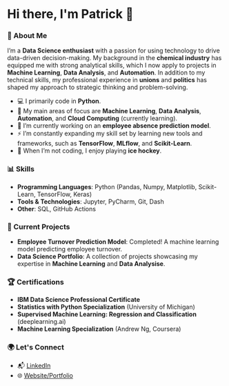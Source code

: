 # Hi there, I'm Patrick 👋

### 🌟 About Me
I’m a **Data Science enthusiast** with a passion for using technology to drive data-driven decision-making. My background in the **chemical industry** has equipped me with strong analytical skills, which I now apply to projects in **Machine Learning**, **Data Analysis**, and **Automation**. In addition to my technical skills, my professional experience in **unions** and **politics** has shaped my approach to strategic thinking and problem-solving.

- 💻 I primarily code in **Python**.
- 🎯 My main areas of focus are **Machine Learning**, **Data Analysis**, **Automation**, and **Cloud Computing** (currently learning).
- 🔭 I’m currently working on an **employee absence prediction model**.
- ⚡️ I’m constantly expanding my skill set by learning new tools and frameworks, such as **TensorFlow**, **MLflow**, and **Scikit-Learn**.
- 🏒 When I’m not coding, I enjoy playing **ice hockey**.

### 📊 Skills

- **Programming Languages**: Python (Pandas, Numpy, Matplotlib, Scikit-Learn, TensorFlow, Keras)
- **Tools & Technologies**: Jupyter, PyCharm, Git, Dash
- **Other**: SQL, GitHub Actions

### 🔧 Current Projects

- **Employee Turnover Prediction Model**: Completed! A machine learning model predicting employee turnover.
- **Data Science Portfolio**: A collection of projects showcasing my expertise in **Machine Learning** and **Data Analysise**.

### 🏆 Certifications

- **IBM Data Science Professional Certificate**
- **Statistics with Python Specialization** (University of Michigan)
- **Supervised Machine Learning: Regression and Classification** (deeplearning.ai)
- **Machine Learning Specialization** (Andrew Ng, Coursera)

### 🌍 Let's Connect

- 📬 [LinkedIn](https://www.linkedin.com/in/patrick-witzl/)
- 🌐 [Website/Portfolio](https://www.grow-consulting-media.de)
